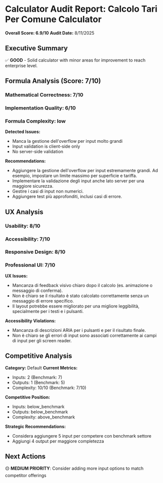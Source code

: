# Calculator Audit Report: Calcolo Tari Per Comune Calculator

**Overall Score: 6.9/10**
**Audit Date:** 8/11/2025

## Executive Summary

✅ **GOOD** - Solid calculator with minor areas for improvement to reach enterprise level.

## Formula Analysis (Score: 7/10)

### Mathematical Correctness: 7/10
### Implementation Quality: 6/10
### Formula Complexity: low

**Detected Issues:**
- Manca la gestione dell'overflow per input molto grandi
- Input validation is client-side only
- No server-side validation

**Recommendations:**
- Aggiungere la gestione dell'overflow per input estremamente grandi. Ad esempio, impostare un limite massimo per superficie e tariffa.
- Implementare la validazione degli input anche lato server per una maggiore sicurezza.
- Gestire i casi di input non numerici.
- Aggiungere test più approfonditi, inclusi casi di errore.

## UX Analysis

### Usability: 8/10
### Accessibility: 7/10  
### Responsive Design: 8/10
### Professional UI: 7/10

**UX Issues:**
- Mancanza di feedback visivo chiaro dopo il calcolo (es. animazione o messaggio di conferma).
- Non è chiaro se il risultato è stato calcolato correttamente senza un messaggio di errore specifico.
- Il layout potrebbe essere migliorato per una migliore leggibilità, specialmente per i testi e i pulsanti.

**Accessibility Violations:**
- Mancanza di descrizioni ARIA per i pulsanti e per il risultato finale.
- Non è chiaro se gli errori di input sono associati correttamente ai campi di input per gli screen reader.

## Competitive Analysis

**Category:** Default
**Current Metrics:**
- Inputs: 2 (Benchmark: 7)
- Outputs: 1 (Benchmark: 5)
- Complexity: 10/10 (Benchmark: 7/10)

**Competitive Position:**
- Inputs: below_benchmark
- Outputs: below_benchmark  
- Complexity: above_benchmark

**Strategic Recommendations:**
- Considera aggiungere 5 input per competere con benchmark settore
- Aggiungi 4 output per maggiore completezza

## Next Actions

🟡 **MEDIUM PRIORITY**: Consider adding more input options to match competitor offerings

